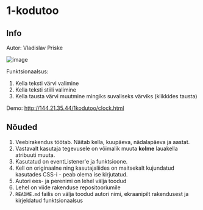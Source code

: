 # 1-kodutoo

## Info
  Autor: Vladislav Priske
  
  ![image](https://user-images.githubusercontent.com/55079623/171958677-82af4e7f-1da4-44cb-a870-a7257f463776.png)
  
  Funktsionaalsus:
  1) Kella teksti värvi valimine
  2) Kella teksti stiili valimine
  3) Kella tausta värvi muutmine mingiks suvaliseks värviks (klikkides tausta)

  Demo:
  http://144.21.35.44/1kodutoo/clock.html

## Nõuded

1. Veebirakendus töötab. Näitab kella, kuupäeva, nädalapäeva ja aastat.
1. Vastavalt kasutaja tegevusele on võimalik muuta **kolme** lauakella atribuuti muuta.
1. Kasutatud on eventListener'e ja funktsioone.
1. Kell on originaalne ning kasutajaliides on maitsekalt kujundatud kasutades CSS-i - peab olema ise kirjutatud. 
1. Autori ees- ja perenimi on lehel välja toodud
1. Lehel on viide rakenduse repositooriumile
1. `README.md` failis on välja toodud autori nimi, ekraanipilt rakendusest ja kirjeldatud funktsionaalsus
